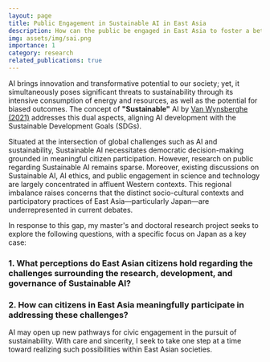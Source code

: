 ```yaml
---
layout: page
title: Public Engagement in Sustainable AI in East Asia
description: How can the public be engaged in East Asia to foster a better society through Sustainable AI?
img: assets/img/sai.png
importance: 1
category: research
related_publications: true
---
```


AI brings innovation and transformative potential to our society; yet, it simultaneously poses significant threats to sustainability through its intensive consumption of energy and resources, as well as the potential for biased outcomes. The concept of **"Sustainable"** AI by [Van Wynsberghe (2021)](https://link.springer.com/article/10.1007/s43681-021-00043-6#ref-CR17) addresses this dual aspects, aligning AI development with the Sustainable Development Goals (SDGs).

Situated at the intersection of global challenges such as AI and sustainability, Sustainable AI necessitates democratic decision-making grounded in meaningful citizen participation. However, research on public regarding Sustainable AI remains sparse. Moreover, existing discussions on Sustainable AI, AI ethics, and public engagement in science and technology are largely concentrated in affluent Western contexts. This regional imbalance raises concerns that the distinct socio-cultural contexts and participatory practices of East Asia—particularly Japan—are underrepresented in current debates.

In response to this gap, my master's and doctoral research project seeks to explore the following questions, with a specific focus on Japan as a key case:

### 1. What perceptions do East Asian citizens hold regarding the challenges surrounding the research, development, and governance of Sustainable AI?
### 2. How can citizens in East Asia meaningfully participate in addressing these challenges?

AI may open up new pathways for civic engagement in the pursuit of sustainability. With care and sincerity, I seek to take one step at a time toward realizing such possibilities within East Asian societies.



